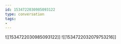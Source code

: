 ```yaml
---
id: 1534722030985093122
type: conversation
tags:
- 
---
```

![[1534722030985093122]]
![[1534722032079753216]]

